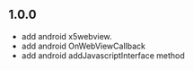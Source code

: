 ## 1.0.0

* add android x5webview.
* add android OnWebViewCallback
* add android addJavascriptInterface method